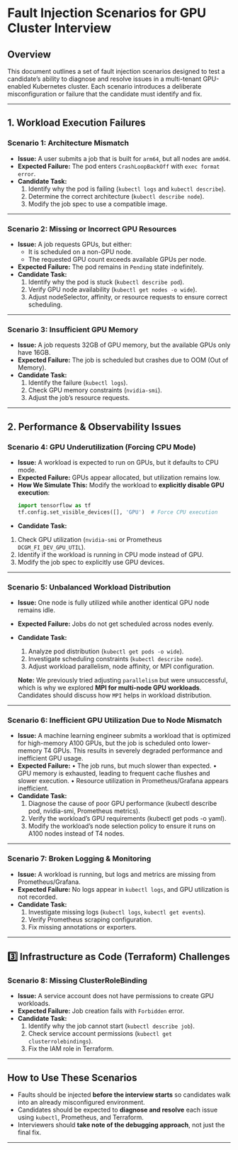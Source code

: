 # Fault Injection Scenarios for GPU Cluster Interview

## Overview
This document outlines a set of fault injection scenarios designed to test a candidate’s ability to diagnose and resolve issues in a multi-tenant GPU-enabled Kubernetes cluster. Each scenario introduces a deliberate misconfiguration or failure that the candidate must identify and fix.

---

## 1️. Workload Execution Failures

### **Scenario 1: Architecture Mismatch**
- **Issue:** A user submits a job that is built for `arm64`, but all nodes are `amd64`.
- **Expected Failure:** The pod enters `CrashLoopBackOff` with `exec format error`.
- **Candidate Task:**
  1. Identify why the pod is failing (`kubectl logs` and `kubectl describe`).
  2. Determine the correct architecture (`kubectl describe node`).
  3. Modify the job spec to use a compatible image.
---

### **Scenario 2: Missing or Incorrect GPU Resources**
- **Issue:** A job requests GPUs, but either:
  - It is scheduled on a non-GPU node.
  - The requested GPU count exceeds available GPUs per node.
- **Expected Failure:** The pod remains in `Pending` state indefinitely.
- **Candidate Task:**
  1. Identify why the pod is stuck (`kubectl describe pod`).
  2. Verify GPU node availability (`kubectl get nodes -o wide`).
  3. Adjust nodeSelector, affinity, or resource requests to ensure correct scheduling.
---

### **Scenario 3: Insufficient GPU Memory**
- **Issue:** A job requests 32GB of GPU memory, but the available GPUs only have 16GB.
- **Expected Failure:** The job is scheduled but crashes due to OOM (Out of Memory).
- **Candidate Task:**
  1. Identify the failure (`kubectl logs`).
  2. Check GPU memory constraints (`nvidia-smi`).
  3. Adjust the job’s resource requests.
---

## 2️. Performance & Observability Issues

### **Scenario 4: GPU Underutilization (Forcing CPU Mode)**
- **Issue:** A workload is expected to run on GPUs, but it defaults to CPU mode.
- **Expected Failure:** GPUs appear allocated, but utilization remains low.
- **How We Simulate This:** Modify the workload to **explicitly disable GPU execution**:
  ```python
  import tensorflow as tf
  tf.config.set_visible_devices([], 'GPU')  # Force CPU execution
    ```
- **Candidate Task:**
1. Check GPU utilization (`nvidia-smi` or Prometheus `DCGM_FI_DEV_GPU_UTIL`).
2. Identify if the workload is running in CPU mode instead of GPU.
3. Modify the job spec to explicitly use GPU devices.
---

### **Scenario 5: Unbalanced Workload Distribution**
- **Issue:** One node is fully utilized while another identical GPU node remains idle.
- **Expected Failure:** Jobs do not get scheduled across nodes evenly.
- **Candidate Task:**
  1. Analyze pod distribution (`kubectl get pods -o wide`).
  2. Investigate scheduling constraints (`kubectl describe node`).
  3. Adjust workload parallelism, node affinity, or MPI configuration.

  **Note:** We previously tried adjusting `parallelism` but were unsuccessful, which is why we explored **MPI for multi-node GPU workloads**. Candidates should discuss how `MPI` helps in workload distribution.
---

### Scenario 6: Inefficient GPU Utilization Due to Node Mismatch
- **Issue:**
A machine learning engineer submits a workload that is optimized for high-memory A100 GPUs, but the job is scheduled onto lower-memory T4 GPUs. This results in severely degraded performance and inefficient GPU usage.
- **Expected Failure:**
	•	The job runs, but much slower than expected.
	•	GPU memory is exhausted, leading to frequent cache flushes and slower execution.
	•	Resource utilization in Prometheus/Grafana appears inefficient.
- **Candidate Task:**
	1.	Diagnose the cause of poor GPU performance (kubectl describe pod, nvidia-smi, Prometheus metrics).
	2.	Verify the workload’s GPU requirements (kubectl get pods -o yaml).
	3.	Modify the workload’s node selection policy to ensure it runs on A100 nodes instead of T4 nodes.
---

### **Scenario 7: Broken Logging & Monitoring**
- **Issue:** A workload is running, but logs and metrics are missing from Prometheus/Grafana.
- **Expected Failure:** No logs appear in `kubectl logs`, and GPU utilization is not recorded.
- **Candidate Task:**
  1. Investigate missing logs (`kubectl logs`, `kubectl get events`).
  2. Verify Prometheus scraping configuration.
  3. Fix missing annotations or exporters.
---

## 3️⃣ Infrastructure as Code (Terraform) Challenges

### **Scenario 8: Missing ClusterRoleBinding**
- **Issue:** A service account does not have permissions to create GPU workloads.
- **Expected Failure:** Job creation fails with `Forbidden` error.
- **Candidate Task:**
  1. Identify why the job cannot start (`kubectl describe job`).
  2. Check service account permissions (`kubectl get clusterrolebindings`).
  3. Fix the IAM role in Terraform.
---

## How to Use These Scenarios
- Faults should be injected **before the interview starts** so candidates walk into an already misconfigured environment.
- Candidates should be expected to **diagnose and resolve** each issue using `kubectl`, Prometheus, and Terraform.
- Interviewers should **take note of the debugging approach**, not just the final fix.

---